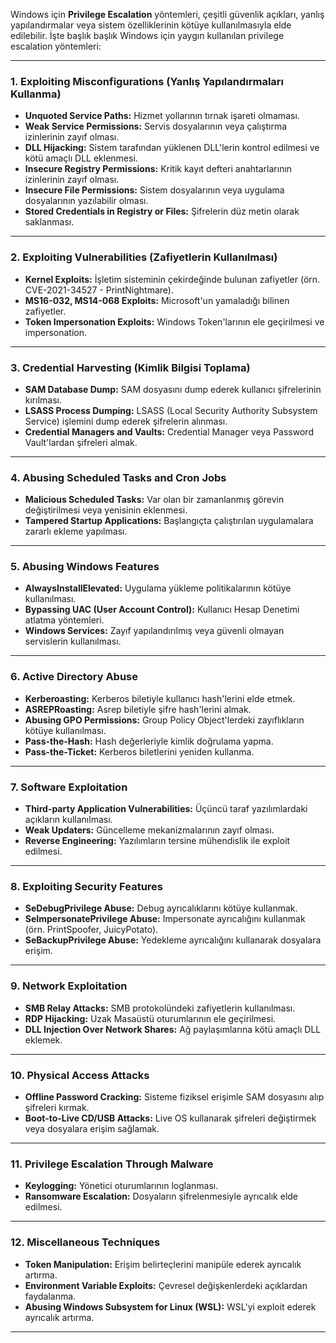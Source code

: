 Windows için **Privilege Escalation** yöntemleri, çeşitli güvenlik açıkları, yanlış yapılandırmalar veya sistem özelliklerinin kötüye kullanılmasıyla elde edilebilir. İşte başlık başlık Windows için yaygın kullanılan privilege escalation yöntemleri:

---

### **1. Exploiting Misconfigurations (Yanlış Yapılandırmaları Kullanma)**
- **Unquoted Service Paths:** Hizmet yollarının tırnak işareti olmaması.
- **Weak Service Permissions:** Servis dosyalarının veya çalıştırma izinlerinin zayıf olması.
- **DLL Hijacking:** Sistem tarafından yüklenen DLL'lerin kontrol edilmesi ve kötü amaçlı DLL eklenmesi.
- **Insecure Registry Permissions:** Kritik kayıt defteri anahtarlarının izinlerinin zayıf olması.
- **Insecure File Permissions:** Sistem dosyalarının veya uygulama dosyalarının yazılabilir olması.
- **Stored Credentials in Registry or Files:** Şifrelerin düz metin olarak saklanması.

---

### **2. Exploiting Vulnerabilities (Zafiyetlerin Kullanılması)**
- **Kernel Exploits:** İşletim sisteminin çekirdeğinde bulunan zafiyetler (örn. CVE-2021-34527 - PrintNightmare).
- **MS16-032, MS14-068 Exploits:** Microsoft'un yamaladığı bilinen zafiyetler.
- **Token Impersonation Exploits:** Windows Token'larının ele geçirilmesi ve impersonation.

---

### **3. Credential Harvesting (Kimlik Bilgisi Toplama)**
- **SAM Database Dump:** SAM dosyasını dump ederek kullanıcı şifrelerinin kırılması.
- **LSASS Process Dumping:** LSASS (Local Security Authority Subsystem Service) işlemini dump ederek şifrelerin alınması.
- **Credential Managers and Vaults:** Credential Manager veya Password Vault'lardan şifreleri almak.

---

### **4. Abusing Scheduled Tasks and Cron Jobs**
- **Malicious Scheduled Tasks:** Var olan bir zamanlanmış görevin değiştirilmesi veya yenisinin eklenmesi.
- **Tampered Startup Applications:** Başlangıçta çalıştırılan uygulamalara zararlı ekleme yapılması.

---

### **5. Abusing Windows Features**
- **AlwaysInstallElevated:** Uygulama yükleme politikalarının kötüye kullanılması.
- **Bypassing UAC (User Account Control):** Kullanıcı Hesap Denetimi atlatma yöntemleri.
- **Windows Services:** Zayıf yapılandırılmış veya güvenli olmayan servislerin kullanılması.

---

### **6. Active Directory Abuse**
- **Kerberoasting:** Kerberos biletiyle kullanıcı hash'lerini elde etmek.
- **ASREPRoasting:** Asrep biletiyle şifre hash'lerini almak.
- **Abusing GPO Permissions:** Group Policy Object'lerdeki zayıflıkların kötüye kullanılması.
- **Pass-the-Hash:** Hash değerleriyle kimlik doğrulama yapma.
- **Pass-the-Ticket:** Kerberos biletlerini yeniden kullanma.

---

### **7. Software Exploitation**
- **Third-party Application Vulnerabilities:** Üçüncü taraf yazılımlardaki açıkların kullanılması.
- **Weak Updaters:** Güncelleme mekanizmalarının zayıf olması.
- **Reverse Engineering:** Yazılımların tersine mühendislik ile exploit edilmesi.

---

### **8. Exploiting Security Features**
- **SeDebugPrivilege Abuse:** Debug ayrıcalıklarını kötüye kullanmak.
- **SeImpersonatePrivilege Abuse:** Impersonate ayrıcalığını kullanmak (örn. PrintSpoofer, JuicyPotato).
- **SeBackupPrivilege Abuse:** Yedekleme ayrıcalığını kullanarak dosyalara erişim.

---

### **9. Network Exploitation**
- **SMB Relay Attacks:** SMB protokolündeki zafiyetlerin kullanılması.
- **RDP Hijacking:** Uzak Masaüstü oturumlarının ele geçirilmesi.
- **DLL Injection Over Network Shares:** Ağ paylaşımlarına kötü amaçlı DLL eklemek.

---

### **10. Physical Access Attacks**
- **Offline Password Cracking:** Sisteme fiziksel erişimle SAM dosyasını alıp şifreleri kırmak.
- **Boot-to-Live CD/USB Attacks:** Live OS kullanarak şifreleri değiştirmek veya dosyalara erişim sağlamak.

---

### **11. Privilege Escalation Through Malware**
- **Keylogging:** Yönetici oturumlarının loglanması.
- **Ransomware Escalation:** Dosyaların şifrelenmesiyle ayrıcalık elde edilmesi.

---

### **12. Miscellaneous Techniques**
- **Token Manipulation:** Erişim belirteçlerini manipüle ederek ayrıcalık artırma.
- **Environment Variable Exploits:** Çevresel değişkenlerdeki açıklardan faydalanma.
- **Abusing Windows Subsystem for Linux (WSL):** WSL'yi exploit ederek ayrıcalık artırma.

---
